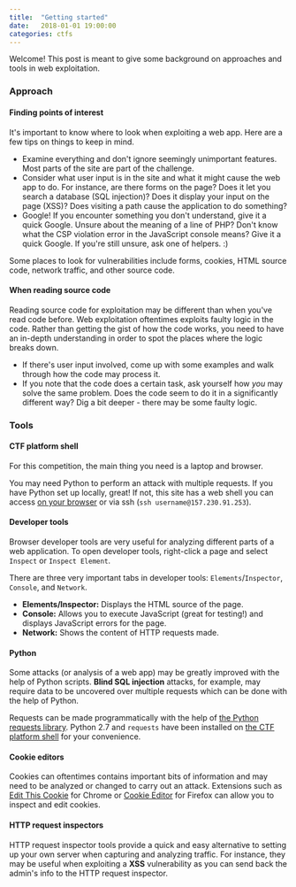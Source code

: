 ```yaml
---
title:  "Getting started"
date:   2018-01-01 19:00:00
categories: ctfs
---
```


Welcome! This post is meant to give some background on approaches and tools in
web exploitation.

### Approach

#### Finding points of interest

It's important to know where to look when exploiting a web app. Here are a few
tips on things to keep in mind.

* Examine everything and don't ignore seemingly unimportant features. Most parts
of the site are part of the challenge.
* Consider what user input is in the site and what it might cause the web app to do.
For instance, are there forms on the page? Does it let you search a database (SQL injection)?
Does it display your input on the page (XSS)? Does visiting a path cause the application
to do something?
* Google! If you encounter something you don't understand, give it a quick Google. 
Unsure about the meaning of a line of PHP? Don't know what the CSP violation error in
the JavaScript console means? Give it a quick Google. If you're still unsure, ask
one of helpers. :)

Some places to look for vulnerabilities include forms, cookies, HTML source code, network
traffic, and other source code.

#### When reading source code

Reading source code for exploitation may be different than when you've read
code before. Web exploitation oftentimes exploits faulty logic in the code. 
Rather than getting the gist of how the code works, you need to have an
in-depth understanding in order to spot the places where the logic breaks
down.

* If there's user input involved, come up with some examples and walk through
how the code may process it.
* If you note that the code does a certain task, ask yourself how _you_
may solve the same problem. Does the code seem to do it in a significantly
different way? Dig a bit deeper - there may be some faulty logic.

### Tools

#### CTF platform shell

For this competition, the main thing you need is a laptop and browser. 

You may need Python to perform an attack with multiple requests. If you have 
Python set up locally, great! If not, this site has a web shell you can access
[on your browser](http://getpwning.com/shell) or via ssh (`ssh username@157.230.91.253`).

#### Developer tools

Browser developer tools are very useful for analyzing different parts of a web 
application. To open developer tools, right-click a page and select `Inspect` or
`Inspect Element`.

There are three very important tabs in developer tools: `Elements`/`Inspector`, 
`Console`, and `Network`.

* **Elements/Inspector:** Displays the HTML source of the page. 
* **Console:** Allows you to execute JavaScript (great for testing!) and displays 
JavaScript errors for the page.
* **Network:** Shows the content of HTTP requests made.

#### Python

Some attacks (or analysis of a web app) may be greatly improved with the help of
Python scripts. **Blind SQL injection** attacks, for example, may require data to 
be uncovered over multiple requests which can be done with the help of Python.

Requests can be made programmatically with the help of [the Python requests library](http://docs.python-requests.org/en/master/user/quickstart/).
Python 2.7 and `requests` have been installed on [the CTF platform shell](http://getpwning.com/shell)
for your convenience.

#### Cookie editors

Cookies can oftentimes contains important bits of information and may need to be
analyzed or changed to carry out an attack. Extensions such as [Edit This Cookie](https://chrome.google.com/webstore/detail/editthiscookie/fngmhnnpilhplaeedifhccceomclgfbg?hl=en)
for Chrome or [Cookie Editor](https://addons.mozilla.org/en-US/firefox/addon/edit-cookie/)
for Firefox can allow you to inspect and edit cookies.

#### HTTP request inspectors

HTTP request inspector tools provide a quick and easy alternative to setting up
your own server when capturing and analyzing traffic. For instance, they may be useful
when exploiting a **XSS** vulnerability as you can send back the admin's info 
to the HTTP request inspector.
